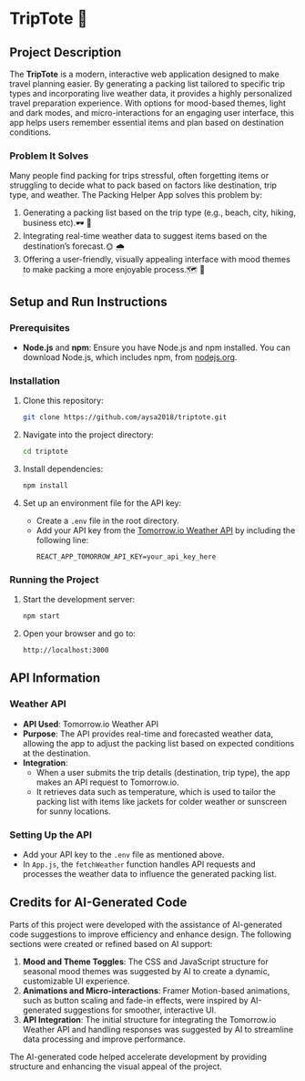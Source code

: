 
# TripTote 🧳

## Project Description 

The **TripTote** is a modern, interactive web application designed to make travel planning easier. By generating a packing list tailored to specific trip types and incorporating live weather data, it provides a highly personalized travel preparation experience. With options for mood-based themes, light and dark modes, and micro-interactions for an engaging user interface, this app helps users remember essential items and plan based on destination conditions.

### Problem It Solves

Many people find packing for trips stressful, often forgetting items or struggling to decide what to pack based on factors like destination, trip type, and weather. The Packing Helper App solves this problem by:
1. Generating a packing list based on the trip type (e.g., beach, city, hiking, business etc).🕶️ 👕 
2. Integrating real-time weather data to suggest items based on the destination’s forecast.🌞 🌧️ 
3. Offering a user-friendly, visually appealing interface with mood themes to make packing a more enjoyable process.🗺️ 🧭 

## Setup and Run Instructions

### Prerequisites
- **Node.js** and **npm**: Ensure you have Node.js and npm installed. You can download Node.js, which includes npm, from [nodejs.org](https://nodejs.org/).

### Installation

1. Clone this repository:
   ```bash
   git clone https://github.com/aysa2018/triptote.git
   ```

2. Navigate into the project directory:
   ```bash
   cd triptote
   ```

3. Install dependencies:
   ```bash
   npm install
   ```

4. Set up an environment file for the API key:
   - Create a `.env` file in the root directory.
   - Add your API key from the [Tomorrow.io Weather API](https://developer.tomorrow.io/) by including the following line:
     ```env
     REACT_APP_TOMORROW_API_KEY=your_api_key_here
     ```

### Running the Project

1. Start the development server:
   ```bash
   npm start
   ```

2. Open your browser and go to:
   ```
   http://localhost:3000
   ```


## API Information

### Weather API

- **API Used**: Tomorrow.io Weather API
- **Purpose**: The API provides real-time and forecasted weather data, allowing the app to adjust the packing list based on expected conditions at the destination.
- **Integration**:
  - When a user submits the trip details (destination, trip type), the app makes an API request to Tomorrow.io.
  - It retrieves data such as temperature, which is used to tailor the packing list with items like jackets for colder weather or sunscreen for sunny locations.

### Setting Up the API

- Add your API key to the `.env` file as mentioned above.
- In `App.js`, the `fetchWeather` function handles API requests and processes the weather data to influence the generated packing list.

## Credits for AI-Generated Code

Parts of this project were developed with the assistance of AI-generated code suggestions to improve efficiency and enhance design. The following sections were created or refined based on AI support:

1. **Mood and Theme Toggles**: The CSS and JavaScript structure for seasonal mood themes was suggested by AI to create a dynamic, customizable UI experience.
2. **Animations and Micro-interactions**: Framer Motion-based animations, such as button scaling and fade-in effects, were inspired by AI-generated suggestions for smoother, interactive UI.
3. **API Integration**: The initial structure for integrating the Tomorrow.io Weather API and handling responses was suggested by AI to streamline data processing and improve performance.

The AI-generated code helped accelerate development by providing structure and enhancing the visual appeal of the project.

